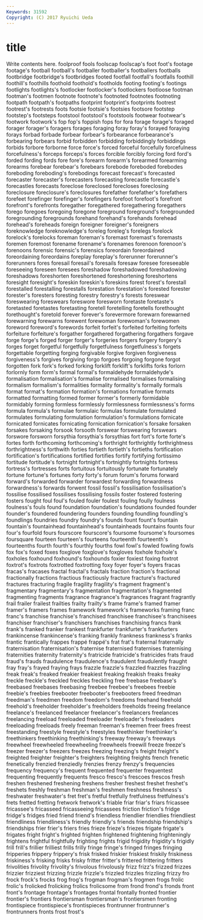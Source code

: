 ```yaml
---
Keywords: 31592 
Copyright: (C) 2017 Ryuichi Ueda
---
```


# title

Write contents here.
 foolproof fools foolscap
foolscap's foot foot's footage footage's football football's footballer footballer's footballers
footballs footbridge footbridge's footbridges footed footfall footfall's footfalls foothill foothill's
foothills foothold foothold's footholds footing footing's footings footlights footlights's footlocker
footlocker's footlockers footloose footman footman's footmen footnote footnote's footnoted footnotes
footnoting footpath footpath's footpaths footprint footprint's footprints footrest footrest's footrests
foots footsie footsie's footsies footsore footstep footstep's footsteps footstool footstool's
footstools footwear footwear's footwork footwork's fop fop's foppish fops for
fora forage forage's foraged forager forager's foragers forages foraging foray
foray's forayed foraying forays forbad forbade forbear forbear's forbearance forbearance's
forbearing forbears forbid forbidden forbidding forbiddingly forbiddings forbids forbore forborne
force force's forced forceful forcefully forcefulness forcefulness's forceps forceps's forces
forcible forcibly forcing ford ford's forded fording fords fore fore's
forearm forearm's forearmed forearming forearms forebear forebear's forebears forebode foreboded
forebodes foreboding foreboding's forebodings forecast forecast's forecasted forecaster forecaster's forecasters
forecasting forecastle forecastle's forecastles forecasts foreclose foreclosed forecloses foreclosing foreclosure
foreclosure's foreclosures forefather forefather's forefathers forefeet forefinger forefinger's forefingers forefoot
forefoot's forefront forefront's forefronts foregather foregathered foregathering foregathers forego foregoes
foregoing foregone foreground foreground's foregrounded foregrounding foregrounds forehand forehand's forehands
forehead forehead's foreheads foreign foreigner foreigner's foreigners foreknowledge foreknowledge's foreleg
foreleg's forelegs forelock forelock's forelocks foreman foreman's foremast foremast's foremasts
foremen foremost forename forename's forenames forenoon forenoon's forenoons forensic forensic's
forensics foreordain foreordained foreordaining foreordains foreplay foreplay's forerunner forerunner's forerunners
fores foresail foresail's foresails foresaw foresee foreseeable foreseeing foreseen foresees
foreshadow foreshadowed foreshadowing foreshadows foreshorten foreshortened foreshortening foreshortens foresight foresight's
foreskin foreskin's foreskins forest forest's forestall forestalled forestalling forestalls forestation
forestation's forested forester forester's foresters foresting forestry forestry's forests foreswear
foreswearing foreswears foreswore foresworn foretaste foretaste's foretasted foretastes foretasting foretell
foretelling foretells forethought forethought's foretold forever forever's forevermore forewarn forewarned
forewarning forewarns forewent forewoman forewoman's forewomen foreword foreword's forewords forfeit
forfeit's forfeited forfeiting forfeits forfeiture forfeiture's forgather forgathered forgathering forgathers
forgave forge forge's forged forger forger's forgeries forgers forgery forgery's
forges forget forgetful forgetfully forgetfulness forgetfulness's forgets forgettable forgetting forging
forgivable forgive forgiven forgiveness forgiveness's forgives forgiving forgo forgoes forgoing
forgone forgot forgotten fork fork's forked forking forklift forklift's forklifts
forks forlorn forlornly form form's formal formal's formaldehyde formaldehyde's formalisation
formalisation's formalise formalised formalises formalising formalism formalism's formalities formality formality's
formally formals format format's formation formation's formations formative formats formatted
formatting formed former former's formerly formidable formidably forming formless formlessly
formlessness formlessness's forms formula formula's formulae formulaic formulas formulate formulated
formulates formulating formulation formulation's formulations fornicate fornicated fornicates fornicating fornication
fornication's forsake forsaken forsakes forsaking forsook forsooth forswear forswearing forswears
forswore forsworn forsythia forsythia's forsythias fort fort's forte forte's fortes
forth forthcoming forthcoming's forthright forthrightly forthrightness forthrightness's forthwith forties fortieth
fortieth's fortieths fortification fortification's fortifications fortified fortifies fortify fortifying fortissimo
fortitude fortitude's fortnight fortnight's fortnightly fortnights fortress fortress's fortresses forts
fortuitous fortuitously fortunate fortunately fortune fortune's fortunes forty forty's forum
forum's forums forward forward's forwarded forwarder forwardest forwarding forwardness forwardness's
forwards forwent fossil fossil's fossilisation fossilisation's fossilise fossilised fossilises fossilising
fossils foster fostered fostering fosters fought foul foul's fouled fouler
foulest fouling foully foulness foulness's fouls found foundation foundation's foundations
founded founder founder's foundered foundering founders founding foundling foundling's foundlings
foundries foundry foundry's founds fount fount's fountain fountain's fountainhead fountainhead's
fountainheads fountains founts four four's fourfold fours fourscore fourscore's foursome
foursome's foursomes foursquare fourteen fourteen's fourteens fourteenth fourteenth's fourteenths fourth
fourth's fourthly fourths fowl fowl's fowled fowling fowls fox fox's
foxed foxes foxglove foxglove's foxgloves foxhole foxhole's foxholes foxhound foxhound's
foxhounds foxier foxiest foxing foxtrot foxtrot's foxtrots foxtrotted foxtrotting foxy
foyer foyer's foyers fracas fracas's fracases fractal fractal's fractals fraction
fraction's fractional fractionally fractions fractious fractiously fracture fracture's fractured fractures
fracturing fragile fragility fragility's fragment fragment's fragmentary fragmentary's fragmentation fragmentation's
fragmented fragmenting fragments fragrance fragrance's fragrances fragrant fragrantly frail frailer
frailest frailties frailty frailty's frame frame's framed framer framer's framers
frames framework framework's frameworks framing franc franc's franchise franchise's franchised
franchisee franchisee's franchisees franchiser franchiser's franchisers franchises franchising francs frank
frank's franked franker frankest frankfurter frankfurter's frankfurters frankincense frankincense's franking
frankly frankness frankness's franks frantic frantically frappes frappé frappé's frat
frat's fraternal fraternally fraternisation fraternisation's fraternise fraternised fraternises fraternising fraternities
fraternity fraternity's fratricide fratricide's fratricides frats fraud fraud's frauds fraudulence
fraudulence's fraudulent fraudulently fraught fray fray's frayed fraying frays frazzle
frazzle's frazzled frazzles frazzling freak freak's freaked freakier freakiest freaking
freakish freaks freaky freckle freckle's freckled freckles freckling free freebase
freebase's freebased freebases freebasing freebee freebee's freebees freebie freebie's freebies
freebooter freebooter's freebooters freed freedman freedman's freedmen freedom freedom's freedoms
freehand freehold freehold's freeholder freeholder's freeholders freeholds freeing freelance freelance's
freelanced freelancer freelancer's freelancers freelances freelancing freeload freeloaded freeloader freeloader's
freeloaders freeloading freeloads freely freeman freeman's freemen freer frees freest
freestanding freestyle freestyle's freestyles freethinker freethinker's freethinkers freethinking freethinking's freeway
freeway's freeways freewheel freewheeled freewheeling freewheels freewill freeze freeze's freezer
freezer's freezers freezes freezing freezing's freight freight's freighted freighter freighter's
freighters freighting freights french frenetic frenetically frenzied frenziedly frenzies frenzy
frenzy's frequencies frequency frequency's frequent frequented frequenter frequentest frequenting frequently
frequents fresco fresco's frescoes frescos fresh freshen freshened freshening freshens
fresher freshest freshet freshet's freshets freshly freshman freshman's freshmen freshness
freshness's freshwater freshwater's fret fret's fretful fretfully fretfulness fretfulness's frets
fretted fretting fretwork fretwork's friable friar friar's friars fricassee fricassee's
fricasseed fricasseeing fricassees friction friction's fridge fridge's fridges fried friend
friend's friendless friendlier friendlies friendliest friendliness friendliness's friendly friendly's friends
friendship friendship's friendships frier frier's friers fries frieze frieze's friezes
frigate frigate's frigates fright fright's frighted frighten frightened frightening frighteningly
frightens frightful frightfully frighting frights frigid frigidity frigidity's frigidly frill
frill's frillier frilliest frills frilly fringe fringe's fringed fringes fringing
fripperies frippery frippery's frisk frisked friskier friskiest friskily friskiness friskiness's
frisking frisks frisky fritter fritter's frittered frittering fritters frivolities frivolity
frivolity's frivolous frivolously frizz frizz's frizzed frizzes frizzier frizziest frizzing
frizzle frizzle's frizzled frizzles frizzling frizzy fro frock frock's frocks
frog frog's frogman frogman's frogmen frogs frolic frolic's frolicked frolicking
frolics frolicsome from frond frond's fronds front front's frontage frontage's
frontages frontal frontally fronted frontier frontier's frontiers frontiersman frontiersman's frontiersmen
fronting frontispiece frontispiece's frontispieces frontrunner frontrunner's frontrunners fronts frost frost's
